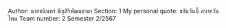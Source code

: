 Author: นายชนินทร์ ธัญสิริพัฒนธาดา
Section: 1
My personal quote: ขยันวันนี้ สบายวันไหน
Team number: 2
Semester 2/2567
